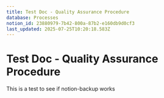 ```yaml
---
title: Test Doc - Quality Assurance Procedure
database: Processes
notion_id: 23880979-7b42-800a-87b2-e160db9d0cf3
last_updated: 2025-07-25T10:20:18.583Z
---
```


# Test Doc - Quality Assurance Procedure


This is a test to see if notion-backup works

